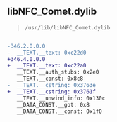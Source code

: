 ## libNFC_Comet.dylib

> `/usr/lib/libNFC_Comet.dylib`

```diff

-346.2.0.0.0
-  __TEXT.__text: 0xc22d0
+346.4.0.0.0
+  __TEXT.__text: 0xc22a0
   __TEXT.__auth_stubs: 0x2e0
   __TEXT.__const: 0x8c8
-  __TEXT.__cstring: 0x3763e
+  __TEXT.__cstring: 0x3761f
   __TEXT.__unwind_info: 0x130c
   __DATA_CONST.__got: 0x8
   __DATA_CONST.__const: 0x1f0

```
